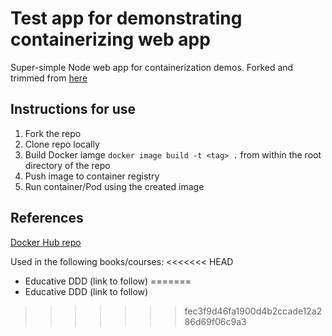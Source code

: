 # Test app for demonstrating containerizing web app

Super-simple Node web app for containerization demos. Forked and trimmed from [here](https://github.com/nigelpoulton/pluralsight-docker-CI)

## Instructions for use

1. Fork the repo 
2. Clone repo locally
3. Build Docker iamge `docker image build -t <tag> .` from within the root directory of the repo 
4. Push image to container registry
5. Run container/Pod using the created image

## References

[Docker Hub repo](https://hub.docker.com/repository/docker/nigelpoulton/ddd-web/general)

Used in the following books/courses:
<<<<<<< HEAD
- Educative DDD (link to follow)
=======
- Educative DDD (link to follow)
>>>>>>> fec3f9d46fa1900d4b2ccade12a286d69f06c9a3

